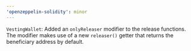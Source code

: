 ```yaml
---
'openzeppelin-solidity': minor
---
```


`VestingWallet`: Added an `onlyReleaser` modifier to the release functions. The modifier makes use of a new `releaser()` getter that returns the beneficiary address by default.
